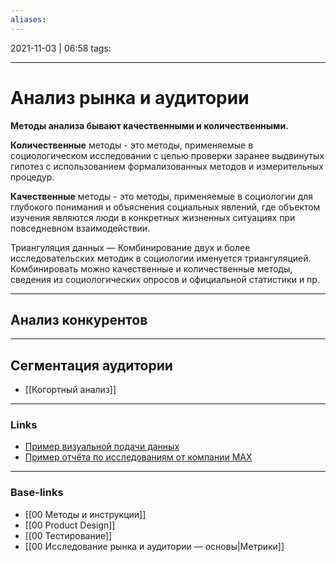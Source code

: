 ```yaml
---
aliases:
---
```

2021-11-03 | 06:58
tags: 
___

# Анализ рынка и аудитории

**Методы анализа бывают качественными и количественными.**

**Количественные** методы - это методы, применяемые в социологическом исследовании с целью проверки заранее выдвинутых гипотез с использованием формализованных методов и измерительных процедур. 

**Качественные** методы - это методы, применяемые в социологии для глубокого понимания и объяснения социальных явлений, где объектом изучения являются люди в конкретных жизненных ситуациях при повседневном взаимодействии.

Триангуляция данных — Комбинирование двух и более исследовательских методик в социологии именуется триангуляцией. Комбинировать можно качественные и количественные методы, сведения из социологических опросов и официальной статистики и пр.

---

## Анализ конкурентов

---

## Сегментация аудитории
- [[Когортный анализ]]

___
### Links
- [Пример визуальной подачи данных](https://ourworldindata.org/carbon-opportunity-costs-food)
- [Пример отчёта по исследованиям от компании MAX](https://www.figma.com/file/SQogYdggUM2dEaXp9guZhP/MAX-—-отчёт-по-исследованиям?node-id=0%3A1)


___
### Base-links
- [[00 Методы и инструкции]]
- [[00 Product Design]]
- [[00 Тестирование]]
- [[00 Исследование рынка и аудитории — основы|Метрики]]

